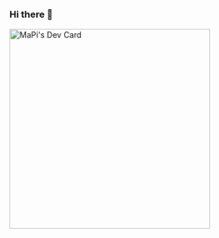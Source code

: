 ### Hi there 👋

<a href="https://app.daily.dev/bymapi"><img src="https://api.daily.dev/devcards/v2/kr47KvL1UW8rVKWHrfPX6.png?r=od3&type=default" width="356" alt="MaPi's Dev Card"/></a>
